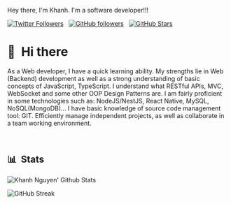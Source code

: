 Hey there, I'm Khanh. I'm a software developer!!!

[![Twitter Followers](https://img.shields.io/twitter/follow/KWalkerNNK?color=0E7FC0&logo=twitter&style=for-the-badge&label=Twitter)](https://twitter.com/KWalkerNNK) &nbsp; [![GitHub followers](https://img.shields.io/github/followers/nguyennhukhanh?logo=GitHub&style=for-the-badge)](https://github.com/nguyennhukhanh) &nbsp; [![GitHub Stars](https://img.shields.io/github/stars/nguyennhukhanh?logo=github&style=for-the-badge)](https://github.com/nguyennhukhanh) &nbsp;


# 👋 &nbsp;Hi there

As a Web developer, I have a quick learning ability. My strengths lie in Web (Backend) development as well as a strong understanding of basic concepts of JavaScript, TypeScript. I understand what RESTful APIs, MVC, WebSocket and some other OOP Design Patterns are.
I am fairly proficient in some technologies such as: NodeJS/NestJS, React Native, MySQL, NoSQL(MongoDB)...
I have basic knowledge of source code management tool: GIT.
Efficiently manage independent projects, as well as collaborate in a team working environment.


&nbsp;

## 📊 &nbsp;Stats

![Khanh Nguyen' Github Stats](https://github-readme-stats.vercel.app/api?username=nguyennhukhanh&hide=contribs)

![GitHub Streak](https://github-readme-streak-stats.herokuapp.com/?user=nguyennhukhanh)



